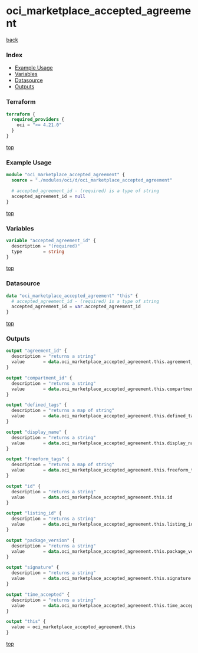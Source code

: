 # oci_marketplace_accepted_agreement

[back](../oci.md)

### Index

- [Example Usage](#example-usage)
- [Variables](#variables)
- [Datasource](#datasource)
- [Outputs](#outputs)

### Terraform

```terraform
terraform {
  required_providers {
    oci = ">= 4.21.0"
  }
}
```

[top](#index)

### Example Usage

```terraform
module "oci_marketplace_accepted_agreement" {
  source = "./modules/oci/d/oci_marketplace_accepted_agreement"

  # accepted_agreement_id - (required) is a type of string
  accepted_agreement_id = null
}
```

[top](#index)

### Variables

```terraform
variable "accepted_agreement_id" {
  description = "(required)"
  type        = string
}
```

[top](#index)

### Datasource

```terraform
data "oci_marketplace_accepted_agreement" "this" {
  # accepted_agreement_id - (required) is a type of string
  accepted_agreement_id = var.accepted_agreement_id
}
```

[top](#index)

### Outputs

```terraform
output "agreement_id" {
  description = "returns a string"
  value       = data.oci_marketplace_accepted_agreement.this.agreement_id
}

output "compartment_id" {
  description = "returns a string"
  value       = data.oci_marketplace_accepted_agreement.this.compartment_id
}

output "defined_tags" {
  description = "returns a map of string"
  value       = data.oci_marketplace_accepted_agreement.this.defined_tags
}

output "display_name" {
  description = "returns a string"
  value       = data.oci_marketplace_accepted_agreement.this.display_name
}

output "freeform_tags" {
  description = "returns a map of string"
  value       = data.oci_marketplace_accepted_agreement.this.freeform_tags
}

output "id" {
  description = "returns a string"
  value       = data.oci_marketplace_accepted_agreement.this.id
}

output "listing_id" {
  description = "returns a string"
  value       = data.oci_marketplace_accepted_agreement.this.listing_id
}

output "package_version" {
  description = "returns a string"
  value       = data.oci_marketplace_accepted_agreement.this.package_version
}

output "signature" {
  description = "returns a string"
  value       = data.oci_marketplace_accepted_agreement.this.signature
}

output "time_accepted" {
  description = "returns a string"
  value       = data.oci_marketplace_accepted_agreement.this.time_accepted
}

output "this" {
  value = oci_marketplace_accepted_agreement.this
}
```

[top](#index)